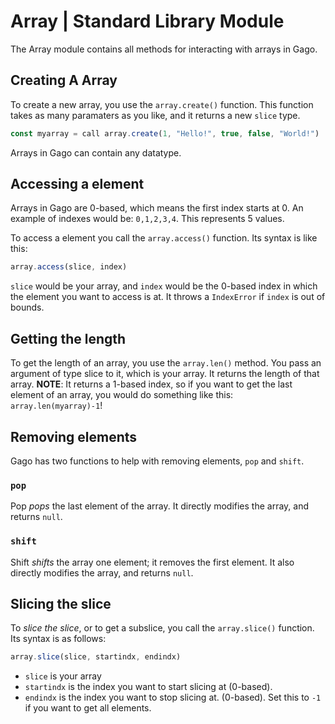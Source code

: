 # Array | Standard Library Module

The Array module contains all methods for interacting with arrays in Gago.

## Creating A Array

To create a new array, you use the `array.create()` function. This function takes as many paramaters as you like, and it returns a new `slice` type.

```js
const myarray = call array.create(1, "Hello!", true, false, "World!")
```

Arrays in Gago can contain any datatype.

## Accessing a element

Arrays in Gago are 0-based, which means the first index starts at 0. An example of indexes would be: `0,1,2,3,4`. This represents 5 values.

To access a element you call the `array.access()` function. Its syntax is like this:

```js
array.access(slice, index)
```

`slice` would be your array, and `index` would be the 0-based index in which the element you want to access is at. It throws a `IndexError` if `index` is out of bounds.

## Getting the length

To get the length of an array, you use the `array.len()` method. You pass an argument of type slice to it, which is your array. It returns the length of that array. __NOTE__: It returns a 1-based index, so if you want to get the last element of an array, you would do something like this: `array.len(myarray)-1`!

## Removing elements

Gago has two functions to help with removing elements, `pop` and `shift`.

### `pop`

Pop _pops_ the last element of the array. It directly modifies the array, and returns `null`.

### `shift`

Shift _shifts_ the array one element; it removes the first element. It also directly modifies the array, and returns `null`.

## Slicing the slice

To _slice the slice_, or to get a subslice, you call the `array.slice()` function. Its syntax is as follows:

```js
array.slice(slice, startindx, endindx)
```

- `slice` is your array
- `startindx` is the index you want to start slicing at (0-based).
- `endindx` is the index you want to stop slicing at. (0-based). Set this to `-1` if you want to get all elements.

